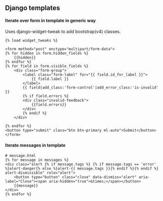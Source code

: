 ## Django templates


#### Iterate over form in template in generic way

Uses django-widget-tweak to add bootstrap(v4) classes.

```
{% load widget_tweaks %}

<form method="post" enctype="multipart/form-data">
{% for hidden in form.hidden_fields %}
    {{hidden}}
{% endfor %}
{% for field in form.visible_fields %}
    <div class="form-group">
        <label class="form-label" for="{{ field.id_for_label }}">
            {{ field.label }}
        </label>
        {{ field|add_class:'form-control'|add_error_class:'is-invalid' }}
        {% if field.errors %}
        <div class="invalid-feedback">
            {{field.errors}}
        </div>
        {% endif %}
    </div>

{% endfor %}
<button type="submit" class="btn btn-primary ml-auto">Submit</button>
</form>
```

#### Iterate messages in template

```
# message.html
{% for message in messages %}
<div class="alert {% if message.tags %} {% if message.tags == 'error' %}alert-danger{% else %}alert-{{ message.tags }}{% endif %}{% endif %} alert-dismissible" role="alert">
    <button type="button" class="close" data-dismiss="alert" aria-label="Close"><span aria-hidden="true">&times;</span></button>
    {{message}}
</div>
{% endfor %}
```
